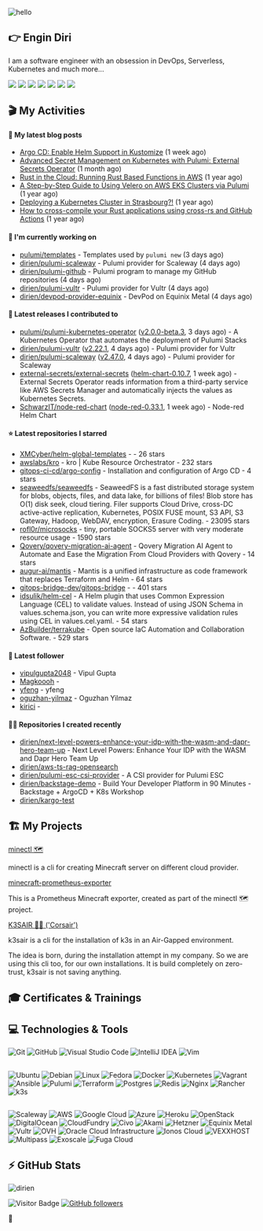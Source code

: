 ![hello](https://media.giphy.com/media/3ornk57KwDXf81rjWM/giphy.gif)

## 👉 Engin Diri

I am a software engineer with an obsession in DevOps, Serverless, Kubernetes and much more...

[![](https://img.shields.io/badge/-@__ediri-000000?style=for-the-badge&logo=X&logoColor=ffffff)](https://x.com/_ediri)
[![](https://img.shields.io/badge/engin--diri-0A66C2?style=for-the-badge&logo=linkedin&logoColor=#0A66C2)](https://www.linkedin.com/in/engin-diri/)
[![](https://img.shields.io/badge/@_ediri@cloud--native.social-6364FF?style=for-the-badge&logo=mastodon&logoColor=white)](https://cloud-native.social/@_ediri)
[![](https://img.shields.io/badge/-@dirien-%23181717?style=for-the-badge&logo=github)](https://github.com/dirien)
[![](https://img.shields.io/badge/-blog.ediri.io-2962FF?style=for-the-badge&logo=hashnode&logoColor=white)](https://blog.ediri.io/)
[![](https://img.shields.io/badge/dirien-003366?style=for-the-badge&logo=linuxfoundation&logoColor=white)](https://openprofile.dev/profile/dirien)
[![](https://img.shields.io/badge/-@__ediri-E4405F?style=for-the-badge&logo=instagram&logoColor=white)](https://www.instagram.com/_ediri/)

## 🎬 My Activities

#### 📖 My latest blog posts
- [Argo CD: Enable Helm Support in Kustomize](https://blog.ediri.io/argo-cd-enable-helm-support-in-kustomize) (1 week ago)
- [Advanced Secret Management on Kubernetes with Pulumi: External Secrets Operator](https://blog.ediri.io/advanced-secret-management-on-kubernetes-with-pulumi-external-secrets-operator) (1 month ago)
- [Rust in the Cloud: Running Rust Based Functions in AWS](https://blog.ediri.io/rust-in-the-cloud-running-rust-based-functions-in-aws) (1 year ago)
- [A Step-by-Step Guide to Using Velero on AWS EKS Clusters via Pulumi](https://blog.ediri.io/a-step-by-step-guide-to-using-velero-on-aws-eks-clusters-via-pulumi) (1 year ago)
- [Deploying a Kubernetes Cluster in Strasbourg?!](https://blog.ediri.io/deploying-a-kubernetes-cluster-in-strasbourg) (1 year ago)
- [How to cross-compile your Rust applications using cross-rs and GitHub Actions](https://blog.ediri.io/how-to-cross-compile-your-rust-applications-using-cross-rs-and-github-actions) (1 year ago)

#### 👷 I'm currently working on

- [pulumi/templates](https://github.com/pulumi/templates) - Templates used by `pulumi new` (3 days ago)
- [dirien/pulumi-scaleway](https://github.com/dirien/pulumi-scaleway) - Pulumi provider for Scaleway (4 days ago)
- [dirien/pulumi-github](https://github.com/dirien/pulumi-github) - Pulumi program to manage my GitHub repositories (4 days ago)
- [dirien/pulumi-vultr](https://github.com/dirien/pulumi-vultr) - Pulumi provider for Vultr (4 days ago)
- [dirien/devpod-provider-equinix](https://github.com/dirien/devpod-provider-equinix) - DevPod on Equinix Metal (4 days ago)

#### 🚀 Latest releases I contributed to

- [pulumi/pulumi-kubernetes-operator](https://github.com/pulumi/pulumi-kubernetes-operator) ([v2.0.0-beta.3](https://github.com/pulumi/pulumi-kubernetes-operator/releases/tag/v2.0.0-beta.3), 3 days ago) - A Kubernetes Operator that automates the deployment of Pulumi Stacks
- [dirien/pulumi-vultr](https://github.com/dirien/pulumi-vultr) ([v2.22.1](https://github.com/dirien/pulumi-vultr/releases/tag/v2.22.1), 4 days ago) - Pulumi provider for Vultr
- [dirien/pulumi-scaleway](https://github.com/dirien/pulumi-scaleway) ([v2.47.0](https://github.com/dirien/pulumi-scaleway/releases/tag/v2.47.0), 4 days ago) - Pulumi provider for Scaleway
- [external-secrets/external-secrets](https://github.com/external-secrets/external-secrets) ([helm-chart-0.10.7](https://github.com/external-secrets/external-secrets/releases/tag/helm-chart-0.10.7), 1 week ago) - External Secrets Operator reads information from a third-party service like AWS Secrets Manager and automatically injects the values as Kubernetes Secrets.
- [SchwarzIT/node-red-chart](https://github.com/SchwarzIT/node-red-chart) ([node-red-0.33.1](https://github.com/SchwarzIT/node-red-chart/releases/tag/node-red-0.33.1), 1 week ago) - Node-red Helm Chart

#### ⭐ Latest repositories I starred

- [XMCyber/helm-global-templates](https://github.com/XMCyber/helm-global-templates) -  - 26 stars
- [awslabs/kro](https://github.com/awslabs/kro) - kro | Kube Resource Orchestrator - 232 stars
- [gitops-ci-cd/argo-config](https://github.com/gitops-ci-cd/argo-config) - Installation and configuration of Argo CD - 4 stars
- [seaweedfs/seaweedfs](https://github.com/seaweedfs/seaweedfs) - SeaweedFS is a fast distributed storage system for blobs, objects, files, and data lake, for billions of files! Blob store has O(1) disk seek, cloud tiering. Filer supports Cloud Drive, cross-DC active-active replication, Kubernetes, POSIX FUSE mount, S3 API, S3 Gateway, Hadoop, WebDAV, encryption, Erasure Coding. - 23095 stars
- [rofl0r/microsocks](https://github.com/rofl0r/microsocks) - tiny, portable SOCKS5 server with very moderate resource usage - 1590 stars
- [Qovery/qovery-migration-ai-agent](https://github.com/Qovery/qovery-migration-ai-agent) - Qovery Migration AI Agent to Automate and Ease the Migration From Cloud Providers with Qovery - 14 stars
- [augur-ai/mantis](https://github.com/augur-ai/mantis) - Mantis is a unified infrastructure as code framework that replaces Terraform and Helm - 64 stars
- [gitops-bridge-dev/gitops-bridge](https://github.com/gitops-bridge-dev/gitops-bridge) -  - 401 stars
- [idsulik/helm-cel](https://github.com/idsulik/helm-cel) - A Helm plugin that uses Common Expression Language (CEL) to validate values. Instead of using JSON Schema in values.schema.json, you can write more expressive validation rules using CEL in values.cel.yaml. - 54 stars
- [AzBuilder/terrakube](https://github.com/AzBuilder/terrakube) - Open source IaC Automation and Collaboration Software. - 529 stars

#### 👥 Latest follower

- [vipulgupta2048](https://github.com/vipulgupta2048) - Vipul Gupta
- [Magkoooh](https://github.com/Magkoooh) - 
- [yfeng](https://github.com/yfeng) - yfeng
- [oguzhan-yilmaz](https://github.com/oguzhan-yilmaz) - Oguzhan Yilmaz
- [kirici](https://github.com/kirici) - 

#### 👨‍💻 Repositories I created recently

- [dirien/next-level-powers-enhance-your-idp-with-the-wasm-and-dapr-hero-team-up](https://github.com/dirien/next-level-powers-enhance-your-idp-with-the-wasm-and-dapr-hero-team-up) - Next Level Powers: Enhance Your IDP with the WASM and Dapr Hero Team Up
- [dirien/aws-ts-rag-opensearch](https://github.com/dirien/aws-ts-rag-opensearch)
- [dirien/pulumi-esc-csi-provider](https://github.com/dirien/pulumi-esc-csi-provider) - A CSI provider for Pulumi ESC
- [dirien/backstage-demo](https://github.com/dirien/backstage-demo) - Build Your Developer Platform in 90 Minutes - Backstage &#43; ArgoCD &#43; K8s Workshop
- [dirien/kargo-test](https://github.com/dirien/kargo-test)


## 🏗️ My Projects
[minectl 🗺](https://github.com/dirien/minectl)

minectl is a cli for creating Minecraft server on different cloud provider.

[minecraft-prometheus-exporter](https://github.com/dirien/minecraft-prometheus-exporter)

This is a Prometheus Minecraft exporter, created as part of the minectl 🗺 project.

[K3SAIR 🏴‍☠️️ ('Corsair')](https://github.com/dirien/k3sair-cli)

k3sair is a cli for the installation of k3s in an Air-Gapped environment.

The idea is born, during the installation attempt in my company. So we are using this cli too, for our own
installations. It is build completely on zero-trust, k3sair is not saving anything.

## 🎓 Certificates & Trainings

<!--START_SECTION:badges-->
<!--END_SECTION:badges-->

## 💻 Technologies & Tools

![Git](https://img.shields.io/badge/git-%23F05033.svg?style=for-the-badge&logo=git&logoColor=white)
![GitHub](https://img.shields.io/badge/github-%23121011.svg?style=for-the-badge&logo=github&logoColor=white)
![Visual Studio Code](https://img.shields.io/badge/VisualStudioCode-0078d7.svg?style=for-the-badge&logo=visual-studio-code&logoColor=white)
![IntelliJ IDEA](https://img.shields.io/badge/IntelliJIDEA-000000.svg?style=for-the-badge&logo=intellij-idea&logoColor=white)
![Vim](https://img.shields.io/badge/VIM-%2311AB00.svg?style=for-the-badge&logo=vim&logoColor=white)

##

![Ubuntu](https://img.shields.io/badge/Ubuntu-E95420?style=for-the-badge&logo=ubuntu&logoColor=white)
![Debian](https://img.shields.io/badge/Debian-D70A53?style=for-the-badge&logo=debian&logoColor=white)
![Linux](https://img.shields.io/badge/Linux-FCC624?style=for-the-badge&logo=linux&logoColor=black)
![Fedora](https://img.shields.io/badge/Fedora-294172?style=for-the-badge&logo=fedora&logoColor=white)
![Docker](https://img.shields.io/badge/docker-0db7ed.svg?style=for-the-badge&logo=docker&logoColor=white)
![Kubernetes](https://img.shields.io/badge/kubernetes-326ce5.svg?style=for-the-badge&logo=kubernetes&logoColor=white)
![Vagrant](https://img.shields.io/badge/vagrant-1563FF.svg?style=for-the-badge&logo=vagrant&logoColor=white)
![Ansible](https://img.shields.io/badge/ansible-1A1918.svg?style=for-the-badge&logo=ansible&logoColor=white)
![Pulumi](https://img.shields.io/badge/pulumi-8A3391.svg?style=for-the-badge&logo=pulumi&logoColor=white)
![Terraform](https://img.shields.io/badge/terraform-5835CC.svg?style=for-the-badge&logo=terraform&logoColor=white)
![Postgres](https://img.shields.io/badge/postgres-316192.svg?style=for-the-badge&logo=postgresql&logoColor=white)
![Redis](https://img.shields.io/badge/redis-DD0031.svg?style=for-the-badge&logo=redis&logoColor=white)
![Nginx](https://img.shields.io/badge/nginx-009639.svg?style=for-the-badge&logo=nginx&logoColor=white)
![Rancher](https://img.shields.io/badge/rancher-0075A8.svg?style=for-the-badge&logo=rancher&logoColor=white)
![k3s](https://img.shields.io/badge/k3s-FFC61C.svg?style=for-the-badge&logo=k3s&logoColor=white)

##

![Scaleway](https://img.shields.io/badge/SCALEWAY-4f0599.svg?style=for-the-badge&logo=scaleway&logoColor=white)
![AWS](https://img.shields.io/badge/AWS-FF9900.svg?style=for-the-badge&logo=amazon-aws&logoColor=white)
![Google Cloud](https://img.shields.io/badge/GoogleCloud-4285F4.svg?style=for-the-badge&logo=google-cloud&logoColor=white)
![Azure](https://img.shields.io/badge/azure-0078D4.svg?style=for-the-badge&logo=microsoft-azure&logoColor=white)
![Heroku](https://img.shields.io/badge/heroku-430098.svg?style=for-the-badge&logo=heroku&logoColor=white)
![OpenStack](https://img.shields.io/badge/Openstack-f01742.svg?style=for-the-badge&logo=openstack&logoColor=white)
![DigitalOcean](https://img.shields.io/badge/DigitalOcean-0080FF.svg?style=for-the-badge&logo=DigitalOcean&logoColor=white)
![CloudFundry](https://img.shields.io/badge/CloudFoundry-0C9ED5.svg?style=for-the-badge&logo=cloudfoundry&logoColor=white)
![Civo](https://img.shields.io/badge/civo-239DFF.svg?style=for-the-badge&logo=civo&logoColor=white)
![Akami](https://img.shields.io/badge/akamai-0096D6?style=for-the-badge&logo=akamai&logoColor=white)
![Hetzner](https://img.shields.io/badge/hetzner-d50c2d?style=for-the-badge&logo=hetzner&logoColor=white)
![Equinix Metal](https://img.shields.io/badge/equinix--metal-d10810?style=for-the-badge&logo=equinixmetal&logoColor=white)
![Vultr](https://img.shields.io/badge/vultr-007BFC?style=for-the-badge&logo=vultr&logoColor=white)
![OVH](https://img.shields.io/badge/ovh-123F6D?style=for-the-badge&logo=ovh&logoColor=white)
![Oracle Cloud Infrastructure](https://img.shields.io/badge/Oracle_Cloud_Infrastructure-F80000?style=for-the-badge&logo=oracle&logoColor=white)
![Ionos Cloud](https://img.shields.io/badge/ionos--cloud-003D8F?style=for-the-badge&logo=ionos&logoColor=white)
![VEXXHOST](https://img.shields.io/badge/VEXXHOST-2A1659?style=for-the-badge&logo=vexxhost&logoColor=white)
![Multipass](https://img.shields.io/badge/Multipass-E95420?style=for-the-badge&logo=ubuntu&logoColor=white)
![Exoscale](https://img.shields.io/badge/Exoscale-DA291C?style=for-the-badge&logo=exoscale&logoColor=white)
![Fuga Cloud](https://img.shields.io/badge/fuga_cloud-242F4B?style=for-the-badge&logo=fugacloud&logoColor=white)

## ⚡ GitHub Stats

![dirien](https://github-readme-stats.vercel.app/api?username=dirien&show_icons=true&count_private=true&theme=dracula)

![Visitor Badge](https://visitor-badge.laobi.icu/badge?page_id=dirien)
[![GitHub followers](https://img.shields.io/github/followers/dirien.svg?style=social&label=Follow&maxAge=2592000)](https://github.com/dirien?tab=followers)

🧿
